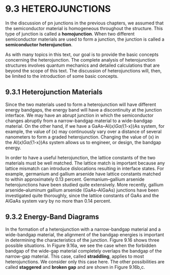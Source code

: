 # 9.3 HETEROJUNCTIONS

In the discussion of pn junctions in the previous chapters, we assumed that the semiconductor material is homogeneous throughout the structure. This type of junction is called a **homojunction**. When two different semiconductor materials are used to form a junction, the junction is called a **semiconductor heterojunction**.

As with many topics in this text, our goal is to provide the basic concepts concerning the heterojunction. The complete analysis of heterojunction structures involves quantum mechanics and detailed calculations that are beyond the scope of this text. The discussion of heterojunctions will, then, be limited to the introduction of some basic concepts.

## 9.3.1 Heterojunction Materials

Since the two materials used to form a heterojunction will have different energy bandgaps, the energy band will have a discontinuity at the junction interface. We may have an abrupt junction in which the semiconductor changes abruptly from a narrow-bandgap material to a wide-bandgap material. On the other hand, if we have a GaAs–Al\(_x\)Ga\(_{1-x}\)As system, for example, the value of \(x\) may continuously vary over a distance of several nanometers to form a graded heterojunction. Changing the value of \(x\) in the Al\(_x\)Ga\(_{1-x}\)As system allows us to engineer, or design, the bandgap energy.

In order to have a useful heterojunction, the lattice constants of the two materials must be well matched. The lattice match is important because any lattice mismatch can introduce dislocations resulting in interface states. For example, germanium and gallium arsenide have lattice constants matched to within approximately 0.13 percent. Germanium–gallium arsenide heterojunctions have been studied quite extensively. More recently, gallium arsenide–aluminum gallium arsenide (GaAs–AlGaAs) junctions have been investigated quite thoroughly, since the lattice constants of GaAs and the AlGaAs system vary by no more than 0.14 percent.

## 9.3.2 Energy-Band Diagrams

In the formation of a heterojunction with a narrow-bandgap material and a wide-bandgap material, the alignment of the bandgap energies is important in determining the characteristics of the junction. Figure 9.16 shows three possible situations. In Figure 9.16a, we see the case when the forbidden bandgap of the wide-gap material completely overlaps the bandgap of the narrow-gap material. This case, called **straddling**, applies to most heterojunctions. We consider only this case here. The other possibilities are called **staggered** and **broken gap** and are shown in Figure 9.16b,c.